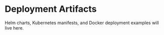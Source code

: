 # Deployment Artifacts

Helm charts, Kubernetes manifests, and Docker deployment examples will live here.
